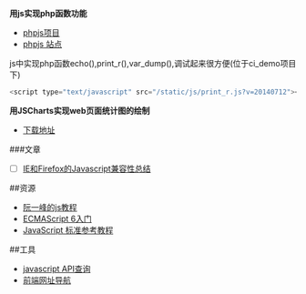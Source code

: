 **用js实现php函数功能**
* [phpjs项目](https://github.com/kvz/phpjs "用js实现php函数功能")
* [phpjs 站点](http://phpjs.org/)

js中实现php函数echo(),print_r(),var_dump(),调试起来很方便(位于ci_demo项目下)

```javascript
<script type="text/javascript" src="/static/js/print_r.js?v=20140712"></script>
```

**用JSCharts实现web页面统计图的绘制**
* [下载地址](http://www.jscharts.com/)

###文章
- [ ] [IE和Firefox的Javascript兼容性总结](http://www.w3cfuns.com/blog-5458045-5402779.html)

##资源
* [阮一峰的js教程](https://github.com/ruanyf)
* [ECMAScript 6入门](http://es6.ruanyifeng.com/)
* [JavaScript 标准参考教程](http://javascript.ruanyifeng.com/)

##工具
* [javascript API查询](http://www.javascripture.com/)
* [前端网址导航](http://sentsin.com/daohang/)

